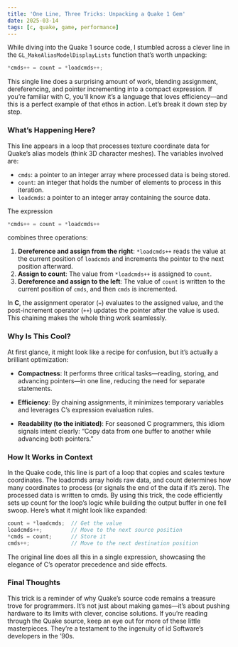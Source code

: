 ```yaml
---
title: 'One Line, Three Tricks: Unpacking a Quake 1 Gem'
date: 2025-03-14
tags: [c, quake, game, performance]
---
```


While diving into the Quake 1 source code, I stumbled across a clever line in the `GL_MakeAliasModelDisplayLists` function that’s worth unpacking:

```c
*cmds++ = count = *loadcmds++;
```

This single line does a surprising amount of work, blending assignment, dereferencing, and pointer incrementing into a compact expression. If you’re familiar with C, you’ll know it’s a language that loves efficiency—and this is a perfect example of that ethos in action. Let’s break it down step by step.

### What’s Happening Here?

This line appears in a loop that processes texture coordinate data for Quake’s alias models (think 3D character meshes). The variables involved are:
 - `cmds`: a pointer to an integer array where processed data is being stored.
 - `count`: an integer that holds the number of elements to process in this iteration.
 - `loadcmds`: a pointer to an integer array containing the source data.

The expression 
```c
*cmds++ = count = *loadcmds++
```
combines three operations:

1. **Dereference and assign from the right**: `*loadcmds++` reads the value at the current position of `loadcmds` and increments the pointer to the next position afterward.
2. **Assign to count**: The value from `*loadcmds++` is assigned to `count`.
3. **Dereference and assign to the left**: The value of `count` is written to the current position of `cmds`, and then `cmds` is incremented.

In **C**, the assignment operator (`=`) evaluates to the assigned value, and the post-increment operator (`++`) updates the pointer after the value is used. This chaining makes the whole thing work seamlessly.


### Why Is This Cool?

At first glance, it might look like a recipe for confusion, but it’s actually a brilliant optimization:

- **Compactness**: It performs three critical tasks—reading, storing, and advancing pointers—in one line, reducing the need for separate statements.

- **Efficiency**: By chaining assignments, it minimizes temporary variables and leverages C’s expression evaluation rules.

- **Readability (to the initiated)**: For seasoned C programmers, this idiom signals intent clearly: “Copy data from one buffer to another while advancing both pointers.”

### How It Works in Context

In the Quake code, this line is part of a loop that copies and scales texture coordinates. The loadcmds array holds raw data, and count determines how many coordinates to process (or signals the end of the data if it’s zero). The processed data is written to cmds. By using this trick, the code efficiently sets up count for the loop’s logic while building the output buffer in one fell swoop.
Here’s what it might look like expanded:

```c
count = *loadcmds;  // Get the value
loadcmds++;         // Move to the next source position
*cmds = count;      // Store it
cmds++;             // Move to the next destination position
```

The original line does all this in a single expression, showcasing the elegance of C’s operator precedence and side effects.

### Final Thoughts

This trick is a reminder of why Quake’s source code remains a treasure trove for programmers. It’s not just about making games—it’s about pushing hardware to its limits with clever, concise solutions. If you’re reading through the Quake source, keep an eye out for more of these little masterpieces. They’re a testament to the ingenuity of id Software’s developers in the ’90s.
